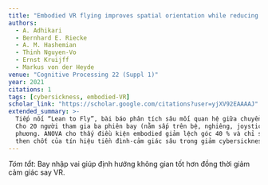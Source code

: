 ```yaml
---
title: "Embodied VR flying improves spatial orientation while reducing cybersickness"
authors:
  - A. Adhikari
  - Bernhard E. Riecke
  - A. M. Hashemian
  - Thinh Nguyen-Vo
  - Ernst Kruijff
  - Markus von der Heyde
venue: "Cognitive Processing 22 (Suppl 1)"
year: 2021
citations: 1
tags: [cybersickness, embodied-VR]
scholar_link: "https://scholar.google.com/citations?user=yjXV92EAAAAJ"
extended_summary: >-
  Tiếp nối “Lean to Fly”, bài báo phân tích sâu mối quan hệ giữa chuyển động cơ thể toàn phần và khả năng định hướng.
  Cho 20 người tham gia ba phiên bay (nằm sấp trên bệ, nghiêng, joystick) và ghi nhận SSQ cùng độ lệch định hướng chỉ
  phương. ANOVA cho thấy điều kiện embodied giảm lệch góc 40 % và chỉ số nausea 35 % so với joystick, nhấn mạnh vai trò
  then chốt của tín hiệu tiền đình-cảm giác sâu trong giảm cybersickness và cải thiện định hướng không gian.
---
```

_Tóm tắt_: Bay nhập vai giúp định hướng không gian tốt hơn đồng thời giảm cảm giác say VR.
